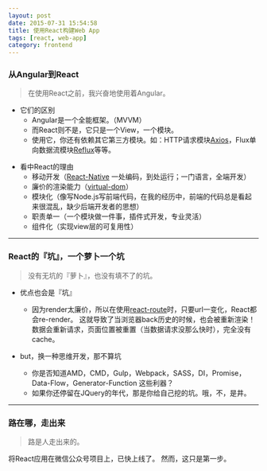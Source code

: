 ```yaml
---
layout: post
date: 2015-07-31 15:54:58
title: 使用React构建Web App
tags: [react, web-app]
category: frontend
---
```


### 从Angular到React
> 在使用React之前，我兴奋地使用着Angular。

<!-- more -->

* 它们的区别
	* Angular是一个全能框架。（MVVM）
	* 而React则不是，它只是一个View，一个模块。
	* 使用它，你还有依赖其它第三方模块。如：HTTP请求模块[Axios][Axios-url]，Flux单向数据流模块[Reflux][Reflux-url]等等。

[Axios-url]: https://github.com/mzabriskie/axios
[Reflux-url]: https://github.com/spoike/refluxjs

* 看中React的理由
	* 移动开发（[React-Native][React-Native-url] 一处编码，到处运行；一门语言，全端开发）
	* 廉价的渲染能力（[virtual-dom][virtual-dom-url]）
	* 模块化（像写Node.js写前端代码，在我的经历中，前端的代码总是看起来很混乱，缺少后端开发者的思想）
	* 职责单一（一个模块做一件事，插件式开发，专业灵活）
	* 组件化（实现view层的可复用性）

[React-Native-url]: https://facebook.github.io/react-native
[virtual-dom-url]: https://github.com/Matt-Esch/virtual-dom

-----

### React的『坑』，一个萝卜一个坑
> 没有无坑的『萝卜』，也没有填不了的坑。

* 优点也会是『坑』
	* 因为render太廉价，所以在使用[react-route][react-route-url]时，只要url一变化，React都会re-render。
	这就导致了当浏览器back历史的时候，也会被重新渲染！
	数据会重新请求，页面位置被重置（当数据请求没那么快时），完全没有cache。

* but，换一种思维开发，那不算坑
	* 你是否知道AMD，CMD，Gulp，Webpack，SASS，DI，Promise，Data-Flow，Generator-Function 这些利器？
	* 如果你还停留在JQuery的年代，那是你给自己挖的坑。哦，不，是井。

[react-route-url]: https://github.com/rackt/react-router

-----

### 路在哪，走出来
> 路是人走出来的。

将React应用在微信公众号项目上，已快上线了。
然而，这只是第一步。

